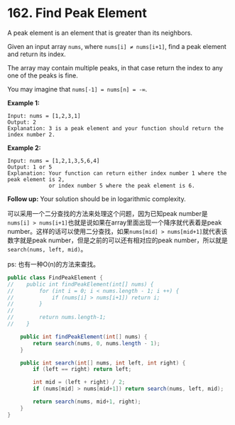 
# 162. Find Peak Element

A peak element is an element that is greater than its neighbors.

Given an input array `nums`, where `nums[i] ≠ nums[i+1]`, find a peak element and return its index.

The array may contain multiple peaks, in that case return the index to any one of the peaks is fine.

You may imagine that `nums[-1] = nums[n] = -∞`.

**Example 1:**

```
Input: nums = [1,2,3,1]
Output: 2
Explanation: 3 is a peak element and your function should return the index number 2.
```

**Example 2:**

```
Input: nums = [1,2,1,3,5,6,4]
Output: 1 or 5 
Explanation: Your function can return either index number 1 where the peak element is 2, 
             or index number 5 where the peak element is 6.
```

**Follow up:** Your solution should be in logarithmic complexity.

可以采用一个二分查找的方法来处理这个问题，因为已知peak number是 `nums[i] > nums[i+1]`也就是说如果在array里面出现一个降序就代表着是peak number。这样的话可以使用二分查找，如果`nums[mid] > nums[mid+1]`就代表该数字就是peak number，但是之前的可以还有相对应的peak number，所以就是`search(nums, left, mid)`。

ps: 也有一种O(n)的方法来查找。

```java
public class FindPeakElement {
//    public int findPeakElement(int[] nums) {
//        for (int i = 0; i < nums.length - 1; i ++) {
//            if (nums[i] > nums[i+1]) return i;
//        }
//
//        return nums.length-1;
//    }

    public int findPeakElement(int[] nums) {
        return search(nums, 0, nums.length - 1);
    }

    public int search(int[] nums, int left, int right) {
        if (left == right) return left;

        int mid = (left + right) / 2;
        if (nums[mid] > nums[mid+1]) return search(nums, left, mid);

        return search(nums, mid+1, right);
    }
}

```